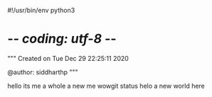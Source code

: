 #!/usr/bin/env python3
# -*- coding: utf-8 -*-
"""
Created on Tue Dec 29 22:25:11 2020

@author: siddharthp
"""


hello its me a whole a new me wowgit status
helo a new world here